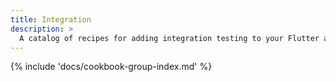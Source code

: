 ```yaml
---
title: Integration
description: >
  A catalog of recipes for adding integration testing to your Flutter app.
---
```


{% include 'docs/cookbook-group-index.md' %}
